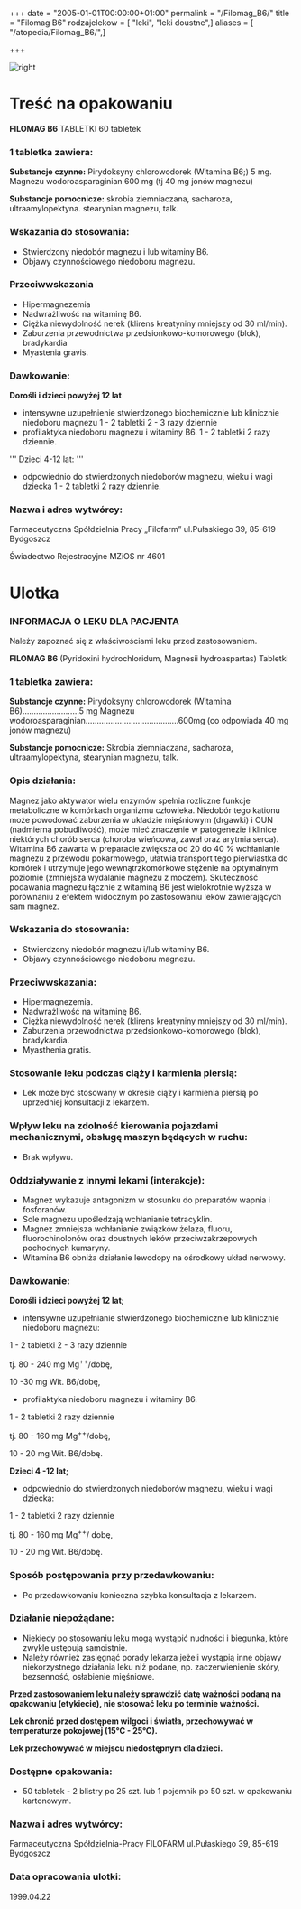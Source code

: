 +++
date = "2005-01-01T00:00:00+01:00"
permalink = "/Filomag_B6/"
title = "Filomag B6"
rodzajelekow = [ "leki", "leki doustne",]
aliases = [ "/atopedia/Filomag_B6/",]

+++

![](/images/filomag_b6.jpg "right")

Treść na opakowaniu
===================

**FILOMAG B6**
TABLETKI
60 tabletek

### 1 tabletka zawiera:

**Substancje czynne:** Pirydoksyny chlorowodorek (Witamina B6;) 5 mg. Magnezu wodoroasparaginian 600 mg (tj 40 mg jonów magnezu)

**Substancje pomocnicze:** skrobia ziemniaczana, sacharoza, ultraamylopektyna. stearynian magnezu, talk.

### Wskazania do stosowania:

-   Stwierdzony niedobór magnezu i lub witaminy B6.
-   Objawy czynnościowego niedoboru magnezu.

### Przeciwwskazania

-   Hipermagnezemia
-   Nadwrażliwość na witaminę B6.
-   Ciężka niewydolność nerek (klirens kreatyniny mniejszy od 30 ml/min).
-   Zaburzenia przewodnictwa przedsionkowo-komorowego (blok), bradykardia
-   Myastenia gravis.

### Dawkowanie:

**Dorośli i dzieci powyżej 12 lat**

-   intensywne uzupełnienie stwierdzonego biochemicznie lub klinicznie niedoboru magnezu 1 - 2 tabletki 2 - 3 razy dziennie
-   profilaktyka niedoboru magnezu i witaminy B6. 1 - 2 tabletki 2 razy dziennie.

''' Dzieci 4-12 lat: '''

-   odpowiednio do stwierdzonych niedoborów magnezu, wieku i wagi dziecka 1 - 2 tabletki 2 razy dziennie.

### Nazwa i adres wytwórcy:

Farmaceutyczna Spółdzielnia Pracy „Filofarm”
ul.Pułaskiego 39, 85-619 Bydgoszcz

Świadectwo Rejestracyjne MZiOS nr 4601

Ulotka
======

### INFORMACJA O LEKU DLA PACJENTA

Należy zapoznać się z właściwościami leku przed zastosowaniem.

**FILOMAG B6**
(Pyridoxini hydrochloridum, Magnesii hydroaspartas) Tabletki

### 1 tabletka zawiera:

**Substancje czynne:**
Pirydoksyny chlorowodorek (Witamina B6).........................5 mg
Magnezu wodoroasparaginian.........................................600mg
(co odpowiada 40 mg jonów magnezu)

**Substancje pomocnicze:**
Skrobia ziemniaczana, sacharoza, ultraamylopektyna, stearynian magnezu, talk.

### Opis działania:

Magnez jako aktywator wielu enzymów spełnia rozliczne funkcje metaboliczne w komórkach organizmu człowieka. Niedobór tego kationu może powodować zaburzenia w układzie mięśniowym (drgawki) i OUN (nadmierna pobudliwość), może mieć znaczenie w patogenezie i klinice niektórych chorób serca (choroba wieńcowa, zawał oraz arytmia serca). Witamina B6 zawarta w preparacie zwiększa od 20 do 40 % wchłanianie magnezu z przewodu pokarmowego, ułatwia transport tego pierwiastka do komórek i utrzymuje jego wewnątrzkomórkowe stężenie na optymalnym poziomie (zmniejsza wydalanie magnezu z moczem). Skuteczność podawania magnezu łącznie z witaminą B6 jest wielokrotnie wyższa w porównaniu z efektem widocznym po zastosowaniu leków zawierających sam magnez.

### Wskazania do stosowania:

-   Stwierdzony niedobór magnezu i/lub witaminy B6.
-   Objawy czynnościowego niedoboru magnezu.

### Przeciwwskazania:

-   Hipermagnezemia.
-   Nadwrażliwość na witaminę B6.
-   Ciężka niewydolność nerek (klirens kreatyniny mniejszy od 30 ml/min).
-   Zaburzenia przewodnictwa przedsionkowo-komorowego (blok), bradykardia.
-   Myasthenia gratis.

### Stosowanie leku podczas ciąży i karmienia piersią:

-   Lek może być stosowany w okresie ciąży i karmienia piersią po uprzedniej konsultacji z lekarzem.

### Wpływ leku na zdolność kierowania pojazdami mechanicznymi, obsługę maszyn będących w ruchu:

-   Brak wpływu.

### Oddziaływanie z innymi lekami (interakcje):

-   Magnez wykazuje antagonizm w stosunku do preparatów wapnia i fosforanów.
-   Sole magnezu upośledzają wchłanianie tetracyklin.
-   Magnez zmniejsza wchłanianie związków żelaza, fluoru, fluorochinolonów oraz doustnych leków przeciwzakrzepowych pochodnych kumaryny.
-   Witamina B6 obniża działanie lewodopy na ośrodkowy układ nerwowy.

### Dawkowanie:

**Dorośli i dzieci powyżej 12 lat;**

-   intensywne uzupełnianie stwierdzonego biochemicznie lub klinicznie niedoboru magnezu:



1 - 2 tabletki 2 - 3 razy dziennie

tj. 80 - 240 mg Mg<sup>++</sup>/dobę,

10 -30 mg Wit. B6/dobę,

-   profilaktyka niedoboru magnezu i witaminy B6.



1 - 2 tabletki 2 razy dziennie

tj. 80 - 160 mg Mg<sup>++</sup>/dobę,

10 - 20 mg Wit. B6/dobę.

**Dzieci 4 -12 lat;**

-   odpowiednio do stwierdzonych niedoborów magnezu, wieku i wagi dziecka:



1 - 2 tabletki 2 razy dziennie

tj. 80 - 160 mg Mg<sup>++</sup>/ dobę,

10 - 20 mg Wit. B6/dobę.

### Sposób postępowania przy przedawkowaniu:

-   Po przedawkowaniu konieczna szybka konsultacja z lekarzem.

### Działanie niepożądane:

-   Niekiedy po stosowaniu leku mogą wystąpić nudności i biegunka, które zwykle ustępują samoistnie.
-   Należy również zasięgnąć porady lekarza jeżeli wystąpią inne objawy niekorzystnego działania leku niż podane, np. zaczerwienienie skóry, bezsenność, osłabienie mięśniowe.

**Przed zastosowaniem leku należy sprawdzić datę ważności podaną na opakowaniu (etykiecie), nie stosować leku po terminie ważności.**

**Lek chronić przed dostępem wilgoci i światła, przechowywać w temperaturze pokojowej (15°C - 25°C).**

**Lek przechowywać w miejscu niedostępnym dla dzieci.**

### Dostępne opakowania:

-   50 tabletek - 2 blistry po 25 szt. lub 1 pojemnik po 50 szt. w opakowaniu kartonowym.

### Nazwa i adres wytwórcy:

Farmaceutyczna Spółdzielnia-Pracy FILOFARM ul.Pułaskiego 39, 85-619 Bydgoszcz

### Data opracowania ulotki:

1999.04.22
